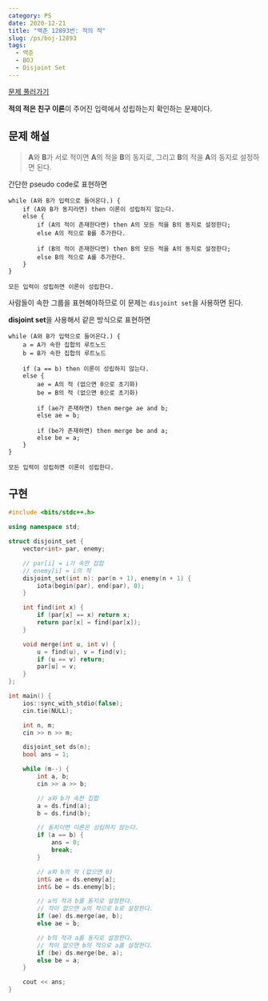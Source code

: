 ```yaml
---
category: PS
date: 2020-12-21
title: "백준 12893번: 적의 적"
slug: /ps/boj-12893
tags:
  - 백준
  - BOJ
  - Disjoint Set
---
```


[문제 풀러가기](https://www.acmicpc.net/problem/12893)

**적의 적은 친구 이론**이 주어진 입력에서 성립하는지 확인하는 문제이다.

## 문제 해설

> **A**와 **B**가 서로 적이면 **A**의 적을 **B**의 동지로, 그리고 **B**의 적을 **A**의 동지로 설정하면 된다.

간단한 pseudo code로 표현하면

```pseudo-code
while (A와 B가 입력으로 들어온다.) {
    if (A와 B가 동지라면) then 이론이 성립하지 않는다.
    else {
        if (A의 적이 존재한다면) then A의 모든 적을 B의 동지로 설정한다;
        else A의 적으로 B를 추가한다.

        if (B의 적이 존재한다면) then B의 모든 적을 A의 동지로 설정한다;
        else B의 적으로 A를 추가한다.
    }
}

모든 입력이 성립하면 이론이 성립한다.
```

사람들이 속한 그룹을 표현해야하므로 이 문제는 `disjoint set`을 사용하면 된다.

**disjoint set**을 사용해서 같은 방식으로 표현하면

```pseudo-code
while (A와 B가 입력으로 들어온다.) {
    a = A가 속한 집합의 루트노드
    b = B가 속한 집합의 루트노드

    if (a == b) then 이론이 성립하지 않는다.
    else {
        ae = A의 적 (없으면 0으로 초기화)
        be = B의 적 (없으면 0으로 초기화)

        if (ae가 존재하면) then merge ae and b;
        else ae = b;

        if (be가 존재하면) then merge be and a;
        else be = a;
    }
}

모든 입력이 성립하면 이론이 성립한다.
```

## 구현

```cpp:title=solution.cpp
#include <bits/stdc++.h>

using namespace std;

struct disjoint_set {
    vector<int> par, enemy;

    // par[i] = i가 속한 집합
    // enemy[i] = i의 적
    disjoint_set(int n): par(n + 1), enemy(n + 1) {
        iota(begin(par), end(par), 0);
    }

    int find(int x) {
        if (par[x] == x) return x;
        return par[x] = find(par[x]);
    }

    void merge(int u, int v) {
        u = find(u), v = find(v);
        if (u == v) return;
        par[u] = v;
    }
};

int main() {
    ios::sync_with_stdio(false);
    cin.tie(NULL);

    int n, m;
    cin >> n >> m;

    disjoint_set ds(n);
    bool ans = 1;

    while (m--) {
        int a, b;
        cin >> a >> b;

        // a와 b가 속한 집합
        a = ds.find(a);
        b = ds.find(b);

        // 동지이면 이론은 성립하지 않는다.
        if (a == b) {
            ans = 0;
            break;
        }

        // a와 b의 적 (없으면 0)
        int& ae = ds.enemy[a];
        int& be = ds.enemy[b];

        // a의 적과 b를 동지로 설정한다.
        // 적이 없으면 a의 적으로 b로 설정한다.
        if (ae) ds.merge(ae, b);
        else ae = b;

        // b의 적과 a를 동지로 설정한다.
        // 적이 없으면 b의 적으로 a를 설정한다.
        if (be) ds.merge(be, a);
        else be = a;
    }

    cout << ans;
}
```

